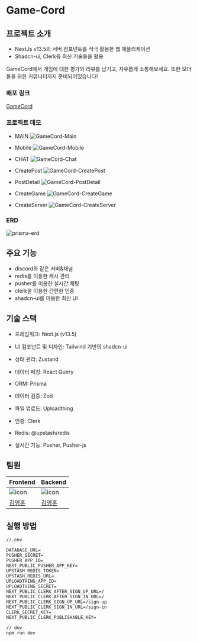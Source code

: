 # Game-Cord

## 프로젝트 소개

- NextJs v13.5의 서버 컴포넌트를 적극 활용한 웹 애플리케이션
- Shadcn-ui, Clerk등 최신 기술들을 활용

GameCord에서 게임에 대한 평가와 리뷰를 남기고, 자유롭게 소통해보세요. 또한 모더들을 위한 커뮤니티까지 준비되어있습니다!

### 배포 링크

[GameCord](https://game-cord-six.vercel.app/)

### 프로젝트 데모
- MAIN
![GameCord-Main](https://github.com/joseph0926/GameCord/assets/100750188/cd6fd544-25bc-43ab-81f2-35eed25a5c92)

- Mobile
![GameCord-Mobile](https://github.com/joseph0926/GameCord/assets/100750188/cc2b0d29-cb2d-4422-92eb-95d24228e00e)

- CHAT
![GameCord-Chat](https://github.com/joseph0926/GameCord/assets/100750188/342f584a-9cb2-4413-8983-fa1947170ab4)

- CreatePost
![GameCord-CreatePost](https://github.com/joseph0926/GameCord/assets/100750188/3df838b3-14da-408a-9cc6-3c2d7142a2db)

- PostDetail
![GameCord-PostDetail](https://github.com/joseph0926/GameCord/assets/100750188/96192e6b-0f66-4042-98ea-8608163126c5)

- CreateGame
![GameCord-CreateGame](https://github.com/joseph0926/GameCord/assets/100750188/8115d6eb-d115-4705-8954-7085308fbe40)

- CreateServer
![GameCord-CreateServer](https://github.com/joseph0926/GameCord/assets/100750188/e51d47eb-409f-4d27-8331-e458178e8573)

### ERD

![prisma-erd](https://github.com/joseph0926/TripCord/assets/100750188/1fc17eec-2072-48bd-8213-de500c2d6e91)

## 주요 기능

- discord와 같은 서버&채널
- redis를 이용한 캐시 관리
- pusher를 이용한 실시간 채팅
- clerk을 이용한 간편한 인증
- shadcn-ui를 이용한 최신 UI

## 기술 스택

- 프레임워크: Next.js (v13.5)
- UI 컴포넌트 및 디자인: Tailwind 기반의 shadcn-ui

- 상태 관리: Zustand
- 데이터 페칭: React Query

- ORM: Prisma
- 데이터 검증: Zod
- 파일 업로드: Uploadthing
- 인증: Clerk
- Redis: @upstash/redis
- 실시간 기능: Pusher, Pusher-js

## 팀원

| Frontend                                                                                                          | Backend                                                                                                           |
| ----------------------------------------------------------------------------------------------------------------- | ----------------------------------------------------------------------------------------------------------------- |
| ![icon](https://github.com/joseph0926/project_02-MoneyNote/assets/100750188/212deebf-579d-409e-83b3-ead4e4ef7a90) | ![icon](https://github.com/joseph0926/project_02-MoneyNote/assets/100750188/212deebf-579d-409e-83b3-ead4e4ef7a90) |
| [김영훈](https://github.com/joseph0926)                                                                           | [김영훈](https://github.com/joseph0926)                                                                           |

## 실행 방법

```
//.env

DATABASE_URL=
PUSHER_SECRET=
PUSHER_APP_ID=
NEXT_PUBLIC_PUSHER_APP_KEY=
UPSTASH_REDIS_TOKEN=
UPSTASH_REDIS_URL=
UPLOADTHING_APP_ID=
UPLOADTHING_SECRET=
NEXT_PUBLIC_CLERK_AFTER_SIGN_UP_URL=/
NEXT_PUBLIC_CLERK_AFTER_SIGN_IN_URL=/
NEXT_PUBLIC_CLERK_SIGN_UP_URL=/sign-up
NEXT_PUBLIC_CLERK_SIGN_IN_URL=/sign-in
CLERK_SECRET_KEY=
NEXT_PUBLIC_CLERK_PUBLISHABLE_KEY=

// dev
npm run dev

```
